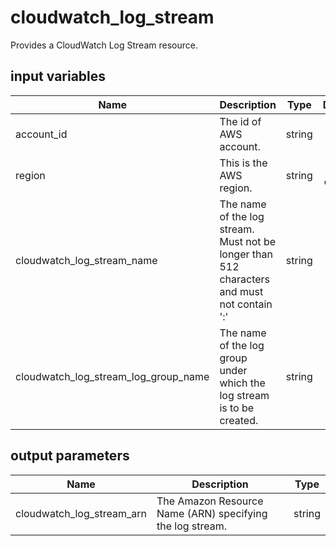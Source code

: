 # cloudwatch_log_stream

Provides a CloudWatch Log Stream resource.

## input variables

| Name | Description | Type | Default | Required |
|------|-------------|:----:|:-----:|:-----:|
|account_id|The id of AWS account.|string||Yes|
|region|This is the AWS region.|string|us-east-1|Yes|
|cloudwatch_log_stream_name|The name of the log stream. Must not be longer than 512 characters and must not contain ':'|string|{{ name }}|No|
|cloudwatch_log_stream_log_group_name|The name of the log group under which the log stream is to be created.|string||Yes|

## output parameters

| Name | Description | Type |
|------|-------------|:----:|
|cloudwatch_log_stream_arn|The Amazon Resource Name (ARN) specifying the log stream.|string|